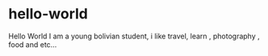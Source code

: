 # hello-world
 Hello World 
I am a young bolivian student, i like travel, learn , photography , food and etc... 
